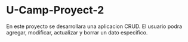 # U-Camp-Proyect-2
En este proyecto se desarrollara una aplicacion CRUD. El usuario podra agregar, modificar, actualizar y borrar un dato especifico. 